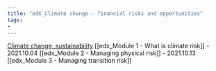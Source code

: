 ```yaml
---
title: "edX_Climate change - financial risks and opportunities"
tags:
- 
---
```

[Climate change, sustainability](notes/Climate%20change,%20sustainability.md)
[[edx_Module 1 - What is climate risk]] - 2021.10.04
[[edx_Module 2 - Managing physical risk]] - 2021.10.13
[[edx_Module 3 - Managing transition risk]]
